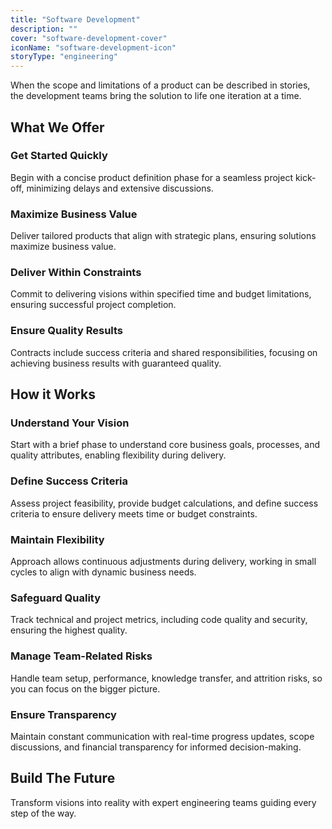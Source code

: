 ```yaml
---
title: "Software Development"
description: ""
cover: "software-development-cover"
iconName: "software-development-icon"
storyType: "engineering"
---
```


When the scope and limitations of a product can be described in stories, the development teams bring the solution to life one iteration at a time.

## What We Offer

### Get Started Quickly

Begin with a concise product definition phase for a seamless project kick-off, minimizing delays and extensive discussions.

### Maximize Business Value

Deliver tailored products that align with strategic plans, ensuring solutions maximize business value.

### Deliver Within Constraints

Commit to delivering visions within specified time and budget limitations, ensuring successful project completion.

### Ensure Quality Results

Contracts include success criteria and shared responsibilities, focusing on achieving business results with guaranteed quality.

## How it Works

### Understand Your Vision

Start with a brief phase to understand core business goals, processes, and quality attributes, enabling flexibility during delivery.

### Define Success Criteria

Assess project feasibility, provide budget calculations, and define success criteria to ensure delivery meets time or budget constraints.

### Maintain Flexibility

Approach allows continuous adjustments during delivery, working in small cycles to align with dynamic business needs.

### Safeguard Quality

Track technical and project metrics, including code quality and security, ensuring the highest quality.

### Manage Team-Related Risks

Handle team setup, performance, knowledge transfer, and attrition risks, so you can focus on the bigger picture.

### Ensure Transparency

Maintain constant communication with real-time progress updates, scope discussions, and financial transparency for informed decision-making.

## Build The Future

Transform visions into reality with expert engineering teams guiding every step of the way.
